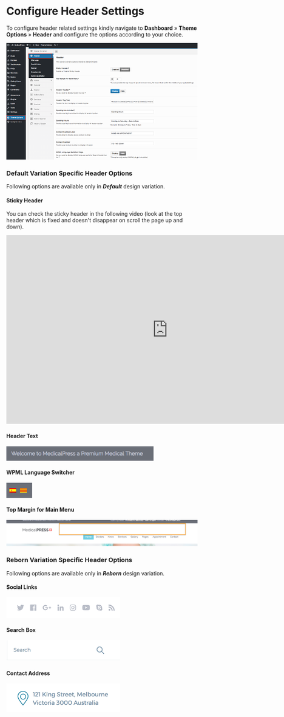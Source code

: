 # Configure Header Settings

To configure header related settings kindly navigate to **Dashboard** &raquo; **Theme Options** &raquo; **Header** and configure the options according to your choice.

![Header Settings](images/header/header-settings.png)

### Default Variation Specific Header Options 

Following options are available only in **<em>Default</em>** design variation.

#### Sticky Header
You can check the sticky header in the following video (look at the top header which is fixed and doesn't disappear on scroll the page up and down).

<iframe src="https://player.vimeo.com/video/230425776?autoplay=1&loop=1&title=0&byline=0" width="850" height="497" frameborder="0" webkitallowfullscreen mozallowfullscreen allowfullscreen></iframe>

#### Header Text
![Header Text](images/header/header-text.png)

#### WPML Language Switcher
![WPML Flags](images/header/wpml-flags.png)

#### Top Margin for Main Menu
![Margin for the main Menu](images/header/margin-for-the-main-menu.png)

### Reborn Variation Specific Header Options 

Following options are available only in **<em>Reborn</em>** design variation.

#### Social Links
![Social Icons](images/header/social-links.png)

#### Search Box
![Search Box](images/header/search-box.png)

#### Contact Address
![Address](images/header/address.png)